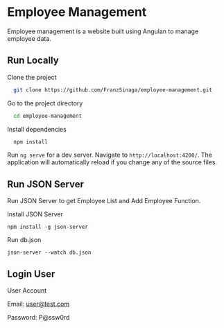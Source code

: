 
# Employee Management

Employee management is a website built using Angulan to manage employee data.

## Run Locally

Clone the project

```bash
  git clone https://github.com/FranzSinaga/employee-management.git
```

Go to the project directory

```bash
  cd employee-management
```

Install dependencies

```bash
  npm install
```

Run `ng serve` for a dev server. Navigate to `http://localhost:4200/`. The application will automatically reload if you change any of the source files.


## Run JSON Server
Run JSON Server to get Employee List and Add Employee Function.
 
Install JSON Server
```
npm install -g json-server
```

Run db.json

```
json-server --watch db.json
```

## Login User

User Account

Email: user@test.com

Password: P@ssw0rd
